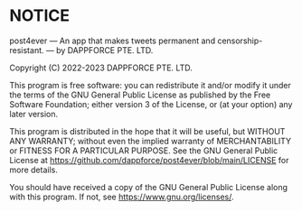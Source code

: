 # NOTICE

post4ever — An app that makes tweets permanent and censorship-resistant. — by DAPPFORCE PTE. LTD.

Copyright (C) 2022-2023 DAPPFORCE PTE. LTD.

This program is free software: you can redistribute it and/or modify it under the terms of the GNU General Public License as published by the Free Software Foundation; either version 3 of the License, or (at your option) any later version.

This program is distributed in the hope that it will be useful, but WITHOUT ANY WARRANTY; without even the implied warranty of MERCHANTABILITY or FITNESS FOR A PARTICULAR PURPOSE. See the GNU General Public License at https://github.com/dappforce/post4ever/blob/main/LICENSE for more details.

You should have received a copy of the GNU General Public License along with this program. If not, see <https://www.gnu.org/licenses/>.
